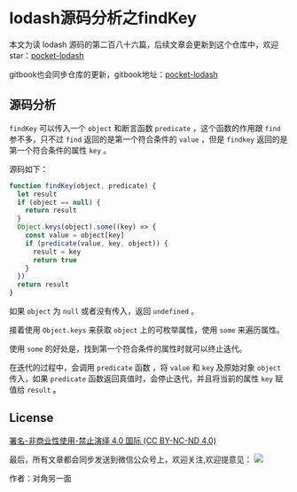 # lodash源码分析之findKey

本文为读 lodash 源码的第二百八十六篇，后续文章会更新到这个仓库中，欢迎 star：[pocket-lodash](https://github.com/yeyuqiudeng/pocket-lodash)

gitbook也会同步仓库的更新，gitbook地址：[pocket-lodash](https://www.gitbook.com/book/yeyuqiudeng/pocket-lodash/details)


## 源码分析

`findKey` 可以传入一个 `object` 和断言函数 `predicate` ，这个函数的作用跟 `find` 参不多，只不过 `find` 返回的是第一个符合条件的 `value` ，但是 `findkey` 返回的是第一个符合条件的属性 `key` 。

源码如下：
```javascript
function findKey(object, predicate) {
  let result
  if (object == null) {
    return result
  }
  Object.keys(object).some((key) => {
    const value = object[key]
    if (predicate(value, key, object)) {
      result = key
      return true
    }
  })
  return result
}

```

如果 `object` 为 `null` 或者没有传入，返回 `undefined` 。

接着使用 `Object.keys` 来获取 `object` 上的可枚举属性，使用 `some` 来遍历属性。

使用 `some` 的好处是，找到第一个符合条件的属性时就可以终止迭代。

在迭代的过程中，会调用 `predicate` 函数 ，将 `value` 和 `key` 及原始对象 `object`  传入，如果 `predicate` 函数返回真值时，会停止迭代，并且将当前的属性 `key` 赋值给 `result` 。

## License 

[署名-非商业性使用-禁止演绎 4.0 国际 (CC BY-NC-ND 4.0)](http://creativecommons.org/licenses/by-nc-nd/4.0/)

最后，所有文章都会同步发送到微信公众号上，欢迎关注,欢迎提意见：  ![](https://raw.githubusercontent.com/yeyuqiudeng/resource/master/images/qrcode_front-end-article.jpg) 

作者：对角另一面 